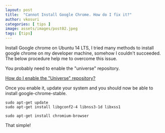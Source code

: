 ```yaml
---
layout: post
title:  "Cannot Install Google Chrome. How do I fix it?"
author: vkosuri
categories: [ tips ]
image: assets/images/post02.jpeg
tags: [tips]
---
```

Install Google chrome on Ubuntu 14 LTS, I tried many methods to install google chrome on my developer machine, somehow I couldn't succeeded.
The below procedure help me to overcome this issue.

You probably need to enable the "universe" repository.

[How do I enable the "Universe" repository?](https://askubuntu.com/a/227788/409013)

Once you enable it, update your system and you should now be able to install google-chrome-stable.

``` 
sudo apt-get update
sudo apt-get install libgconf2-4 libnss3-1d libxss1

sudo apt-get install chromium-browser
```

That simple!